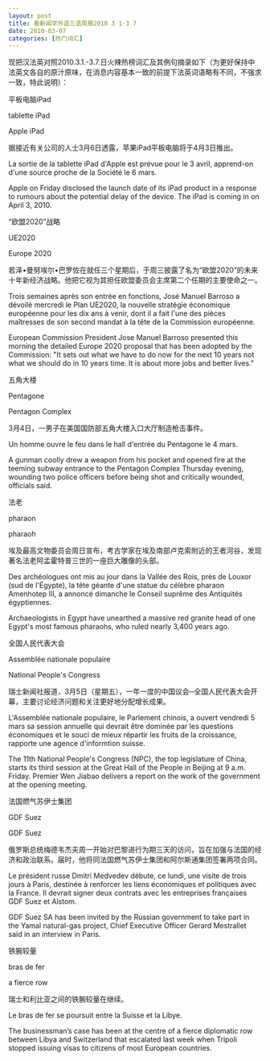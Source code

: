 ```yaml
---
layout: post
title: 看新闻学外语三语周报2010 3 1-3 7
date: 2010-03-07
categories: [热门词汇]  
---
```


现把汉法英对照2010.3.1.-3.7.日火辣热榜词汇及其例句摘录如下（为更好保持中法英文各自的原汁原味，在消息内容基本一致的前提下法英词语略有不同，不强求一致，特此说明）：



平板电脑iPad

tablette iPad

Apple iPad

据接近有关公司的人士3月6日透露，苹果iPad平板电脑将于4月3日推出。

La sortie de la tablette iPad d'Apple est prévue pour le 3 avril, apprend-on d'une source proche de la Société le 6 mars.

Apple on Friday disclosed the launch date of its iPad product in a response to rumours about the potential delay of the device. The iPad is coming in on April 3, 2010.

“欧盟2020”战略

UE2020

Europe 2020

若泽•曼努埃尔•巴罗佐在就任三个星期后，于周三披露了名为“欧盟2020”的未来十年新经济战略。他把它视为其担任欧盟委员会主席第二个任期的主要使命之一。　

Trois semaines après son entrée en fonctions, José Manuel Barroso a dévoilé mercredi le Plan UE2020, la nouvelle stratégie économique européenne pour les dix ans à venir, dont il a fait l'une des pièces maîtresses de son second mandat à la tête de la Commission européenne.

European Commission President Jose Manuel Barroso presented this morning the detailed Europe 2020 proposal that has been adopted by the Commission: "It sets out what we have to do now for the next 10 years not what we should do in 10 years time. It is about more jobs and better lives."

五角大楼

Pentagone

Pentagon Complex

3月4日，一男子在美国国防部五角大楼入口大厅制造枪击事件。

Un homme ouvre le feu dans le hall d'entrée du Pentagone le 4 mars.

A gunman coolly drew a weapon from his pocket and opened fire at the teeming subway entrance to the Pentagon Complex Thursday evening, wounding two police officers before being shot and critically wounded, officials said.

法老

pharaon

pharaoh

埃及最高文物委员会周日宣布，考古学家在埃及南部卢克索附近的王者河谷，发现著名法老阿孟霍特普三世的一座巨大雕像的头部。

Des archéologues ont mis au jour dans la Vallée des Rois, près de Louxor (sud de l'Égypte), la tête géante d'une statue du célèbre pharaon Amenhotep III, a annoncé dimanche le Conseil suprême des Antiquités égyptiennes.

Archaeologists in Egypt have unearthed a massive red granite head of one Egypt's most famous pharaohs, who ruled nearly 3,400 years ago.

全国人民代表大会

Assemblée nationale populaire

National People's Congress

瑞士新闻社报道，3月5日（星期五），一年一度的中国议会─全国人民代表大会开幕，主要讨论经济问题和关注更好地分配增长成果。

L'Assemblée nationale populaire, le Parlement chinois, a ouvert vendredi 5 mars sa session annuelle qui devrait être dominée par les questions économiques et le souci de mieux répartir les fruits de la croissance, rapporte une agence d'informtion suisse.

The 11th National People's Congress (NPC), the top legislature of China, starts its third session at the Great Hall of the People in Beijing at 9 a.m. Friday. Premier Wen Jiabao delivers a report on the work of the government at the opening meeting.

法国燃气苏伊士集团

GDF Suez

GDF Suez

俄罗斯总统梅德韦杰夫周一开始对巴黎进行为期三天的访问，旨在加强与法国的经济和政治联系。届时，他将同法国燃气苏伊士集团和阿尔斯通集团签署两项合同。

Le président russe Dmitri Medvedev débute, ce lundi, une visite de trois jours à Paris, destinée à renforcer les liens économiques et politiques avec la France. Il devrait signer deux contrats avec les entreprises françaises GDF Suez et Alstom.

GDF Suez SA has been invited by the Russian government to take part in the Yamal natural-gas project, Chief Executive Officer Gerard Mestrallet said in an interview in Paris.

铁腕较量

bras de fer

a fierce row

瑞士和利比亚之间的铁腕较量在继续。

Le bras de fer se poursuit entre la Suisse et la Libye.

The businessman’s case has been at the centre of a fierce diplomatic row between Libya and Switzerland that escalated last week when Tripoli stopped issuing visas to citizens of most European countries.
